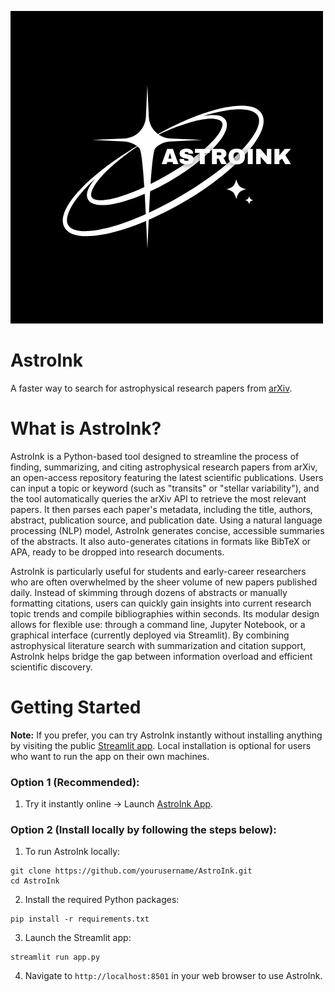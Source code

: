![logo](astroink.png)
# AstroInk
A faster way to search for astrophysical research papers from [arXiv](https://arxiv.org/).


# What is AstroInk?
AstroInk is a Python-based tool designed to streamline the process of finding, summarizing, and citing astrophysical research papers from arXiv, an open-access repository featuring the latest scientific publications. Users can input a topic or keyword (such as "transits" or "stellar variability"), and the tool automatically queries the arXiv API to retrieve the most relevant papers. It then parses each paper's metadata, including the title, authors, abstract, publication source, and publication date. Using a natural language processing (NLP) model, AstroInk generates concise, accessible summaries of the abstracts. It also auto-generates citations in formats like BibTeX or APA, ready to be dropped into research documents.

AstroInk is particularly useful for students and early-career researchers who are often overwhelmed by the sheer volume of new papers published daily. Instead of skimming through dozens of abstracts or manually formatting citations, users can quickly gain insights into current research topic trends and compile bibliographies within seconds. Its modular design allows for flexible use: through a command line, Jupyter Notebook, or a graphical interface (currently deployed via Streamlit). By combining astrophysical literature search with summarization and citation support, AstroInk helps bridge the gap between information overload and efficient scientific discovery.

# Getting Started
**Note:** If you prefer, you can try AstroInk instantly without installing anything by visiting the public [Streamlit app](https://astroinkapp.streamlit.app/).
Local installation is optional for users who want to run the app on their own machines.


### Option 1 (Recommended):
1. Try it instantly online → Launch [AstroInk App](https://astroinkapp.streamlit.app/).


### Option 2 (Install locally by following the steps below):
1. To run AstroInk locally:

```
git clone https://github.com/yourusername/AstroInk.git
cd AstroInk
```

2. Install the required Python packages:

```
pip install -r requirements.txt
```

3. Launch the Streamlit app:

```
streamlit run app.py
```

4. Navigate to ```http://localhost:8501``` in your web browser to use AstroInk.






















